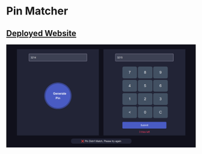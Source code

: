 # Pin Matcher

## **[Deployed Website](https://dg1223.github.io/pin-matcher-javascript/)**

![pin generator](/image/pin-generator.png)
